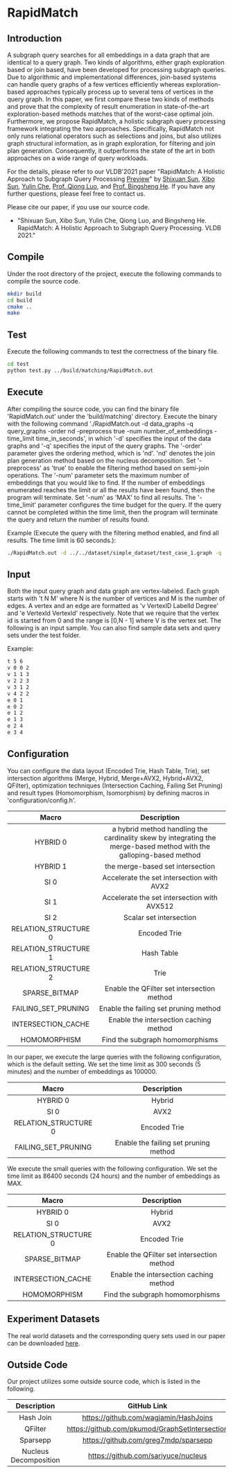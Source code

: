 # RapidMatch
## Introduction
A subgraph query searches for all embeddings in a data
graph that are identical to a query graph. Two kinds of
algorithms, either graph exploration based or join based,
have been developed for processing subgraph queries. Due
to algorithmic and implementational differences, join-based
systems can handle query graphs of a few vertices efficiently
whereas exploration-based approaches typically process up
to several tens of vertices in the query graph. In this paper,
we first compare these two kinds of methods and prove
that the complexity of result enumeration in state-of-the-art
exploration-based methods matches that of the worst-case optimal join.
Furthermore, we propose RapidMatch, a holistic subgraph query processing
framework integrating the two approaches. Specifically, RapidMatch not
only runs relational operators such as selections and joins, but also
utilizes graph structural information, as in graph exploration,
for filtering and join plan generation. Consequently, it outperforms the
state of the art in both approaches on a wide range of query workloads.

For the details, please refer to our VLDB'2021 paper
"RapidMatch: A Holistic Approach to Subgraph Query Processing [Preview](https://www.comp.nus.edu.sg/~hebs/pub/rapidmatch-vldb21.pdf)"
by [Shixuan Sun](https://github.com/shixuansun), [Xibo Sun](https://github.com/xibosun), [Yulin Che](https://github.com/CheYulin),
[Prof. Qiong Luo](http://www.cse.ust.hk/~luo/), and [Prof. Bingsheng He](https://www.comp.nus.edu.sg/~hebs/).
If you have any further questions, please feel free to contact us.

Please cite our paper, if you use our source code.

* "Shixuan Sun, Xibo Sun, Yulin Che, Qiong Luo, and Bingsheng He. RapidMatch: A Holistic Approach to Subgraph
Query Processing. VLDB 2021."


## Compile
Under the root directory of the project, execute the following commands to compile the source code.

```zsh
mkdir build
cd build
cmake ..
make
```

## Test
Execute the following commands to test the correctness of the binary file.

```zsh
cd test
python test.py ../build/matching/RapidMatch.out
```

## Execute
After compiling the source code, you can find the binary file 'RapidMatch.out'
under the 'build/matching' directory.  Execute the binary with the following
command './RapidMatch.out -d data_graphs -q query_graphs -order nd
-preprocess true -num number_of_embeddings -time_limit time_in_seconds',
in which '-d' specifies the input of the data graphs and '-q' specifies the
input of the query graphs. The '-order' parameter gives the ordering method, which
is 'nd'. 'nd' denotes the join plan generation method based on the nucleus
decomposition. Set '-preprocess' as 'true' to enable the filtering method based
on semi-join operations. The '-num' parameter sets the maximum number of
embeddings that you would like to find. If the number of embeddings enumerated
reaches the limit or all the results have been found, then the program will terminate.
Set '-num' as 'MAX' to find all results. The '-time_limit' parameter configures the
time budget for the query. If the query cannot be completed within the time limit,
then the program will terminate the query and return the number of results found.

Example (Execute the query with the filtering method enabled, and find all results.
The time limit is 60 seconds.):

```zsh
./RapidMatch.out -d ../../dataset/simple_dataset/test_case_1.graph -q ../../dataset/simple_dataset/query1_positive.graph -order nd -preprocess true -num MAX -time_limit 60
```

## Input
Both the input query graph and data graph are vertex-labeled.
Each graph starts with 't N M' where N is the number of vertices and M is the number of edges. A vertex and an edge are formatted
as 'v VertexID LabelId Degree' and 'e VertexId VertexId' respectively. Note that we require that the vertex
id is started from 0 and the range is [0,N - 1] where V is the vertex set. The following
is an input sample. You can also find sample data sets and query sets under the test folder.

Example:

```zsh
t 5 6
v 0 0 2
v 1 1 3
v 2 2 3
v 3 1 2
v 4 2 2
e 0 1
e 0 2
e 1 2
e 1 3
e 2 4
e 3 4
```

## Configuration

You can configure the data layout (Encoded Trie, Hash Table, Trie),
set intersection algorithms (Merge, Hybrid, Merge+AVX2, Hybrid+AVX2, QFilter),
optimization techniques (Intersection Caching, Failing Set Pruning)
and result types (Homomorphism, Isomorphism) by defining macros in
'configuration/config.h'.

| Macro | Description |
| :-----------------------------------------------: | :-------------: |
|HYBRID 0| a hybrid method handling the cardinality skew by integrating the merge-based method with the galloping-based method  |
|HYBRID 1| the merge-based set intersection |
|SI 0 | Accelerate the set intersection with AVX2 |
|SI 1 | Accelerate the set intersection with AVX512 |
|SI 2 | Scalar set intersection |
|RELATION_STRUCTURE 0 | Encoded Trie | 
|RELATION_STRUCTURE 1 | Hash Table |
|RELATION_STRUCTURE 2 | Trie |
|SPARSE_BITMAP| Enable the QFilter set intersection method|
|FAILING_SET_PRUNING| Enable the failing set pruning method|
|INTERSECTION_CACHE| Enable the intersection caching method|
|HOMOMORPHISM| Find the subgraph homomorphisms|

In our paper, we execute the large queries with the following configuration, which is the default setting. We set
the time limit as 300 seconds (5 minutes) and the number of embeddings as 100000.

| Macro | Description |
| :-----------------------------------------------: |  :-------------: |
|HYBRID 0| Hybrid|
|SI 0 | AVX2 |
|RELATION_STRUCTURE 0 | Encoded Trie | 
|FAILING_SET_PRUNING| Enable the failing set pruning method|

We execute the small queries with the following configuration. We set the time limit as 86400 seconds (24 hours) and the number
of embeddings as MAX.

| Macro | Description |
| :-----------------------------------------------: |  :-------------: |
|HYBRID 0| Hybrid|
|SI 0 | AVX2 |
|RELATION_STRUCTURE 0 | Encoded Trie |
|SPARSE_BITMAP| Enable the QFilter set intersection method|
|INTERSECTION_CACHE| Enable the intersection caching method|
|HOMOMORPHISM| Find the subgraph homomorphisms|

## Experiment Datasets
The real world datasets and the corresponding query sets used in our paper can be downloaded [here](https://hkustconnect-my.sharepoint.com/:u:/g/personal/ssunah_connect_ust_hk/EWwS7ixh4NBHriiPHNpUMAkBu8vbH1f37Ug8CPWQdUXj4w?e=0GXEMg).

## Outside Code
Our project utilizes some outside source code, which is listed in the following.

| Description | GitHub Link |
| :-----------------------------------------------: |  :-------------: |
|Hash Join | https://github.com/wagjamin/HashJoins|
|QFilter | https://github.com/pkumod/GraphSetIntersection |
|Sparsepp | https://github.com/greg7mdp/sparsepp |
|Nucleus Decomposition | https://github.com/sariyuce/nucleus|
